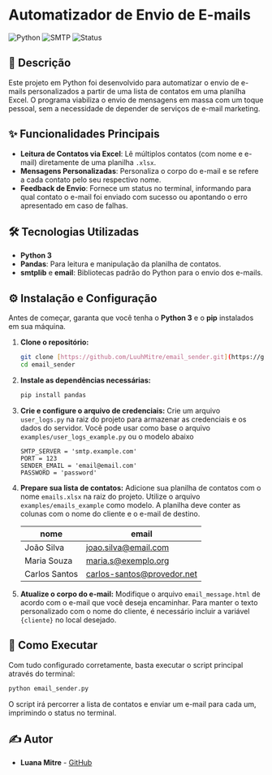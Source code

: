 # Automatizador de Envio de E-mails

![Python](https://img.shields.io/badge/Python-3.13-blue?logo=python&logoColor=white)
![SMTP](https://img.shields.io/badge/SMTP-Email-green)
![Status](https://img.shields.io/badge/Status-Em%20Desenvolvimento-yellow)

## 📄 Descrição

Este projeto em Python foi desenvolvido para automatizar o envio de e-mails personalizados a partir de uma lista de contatos em uma planilha Excel. O programa viabiliza o envio de mensagens em massa com um toque pessoal, sem a necessidade de depender de serviços de e-mail marketing.

## ✨ Funcionalidades Principais

- **Leitura de Contatos via Excel**: Lê múltiplos contatos (com nome e e-mail) diretamente de uma planilha `.xlsx`.
- **Mensagens Personalizadas**: Personaliza o corpo do e-mail e se refere a cada contato pelo seu respectivo nome.
- **Feedback de Envio**: Fornece um status no terminal, informando para qual contato o e-mail foi enviado com sucesso ou apontando o erro apresentado em caso de falhas.

## 🛠️ Tecnologias Utilizadas

- **Python 3**
- **Pandas**: Para leitura e manipulação da planilha de contatos.
- **smtplib** e **email**: Bibliotecas padrão do Python para o envio dos e-mails.

## ⚙️ Instalação e Configuração

Antes de começar, garanta que você tenha o **Python 3** e o **pip** instalados em sua máquina.

1.  **Clone o repositório:**
    ```bash
    git clone [https://github.com/LuuhMitre/email_sender.git](https://github.com/LuuhMitre/email_sender.git)
    cd email_sender
    ```

2.  **Instale as dependências necessárias:**
    ```bash
    pip install pandas 
    ```

3.  **Crie e configure o arquivo de credenciais:**
    Crie um arquivo `user_logs.py` na raiz do projeto para armazenar as credenciais e os dados do servidor. Você pode usar como base o arquivo `examples/user_logs_example.py` ou o modelo abaixo
    ```user_logs
    SMTP_SERVER = 'smtp.example.com'
    PORT = 123
    SENDER_EMAIL = 'email@email.com'
    PASSWORD = 'password'
    ```

4.  **Prepare sua lista de contatos:**
    Adicione sua planilha de contatos com o nome `emails.xlsx` na raiz do projeto. Utilize o arquivo `examples/emails_example` como modelo. A planilha deve conter as colunas com o nome do cliente e o e-mail de destino.


    | nome          | email                   |
    |---------------|-------------------------|
    | João Silva    | joao.silva@email.com    |
    | Maria Souza   | maria.s@exemplo.org     |
    | Carlos Santos | carlos-santos@provedor.net|
    
5.  **Atualize o corpo do e-mail:**
    Modifique o arquivo `email_message.html` de acordo com o e-mail que você deseja encaminhar. Para manter o texto personalizado com o nome do cliente, é necessário incluir a variável `{cliente}` no local desejado.

## 🚀 Como Executar

Com tudo configurado corretamente, basta executar o script principal através do terminal:

```bash
python email_sender.py
```

O script irá percorrer a lista de contatos e enviar um e-mail para cada um, imprimindo o status no terminal.


## ✍️ Autor

* **Luana Mitre** - [GitHub](https://github.com/LuuhMitre)
